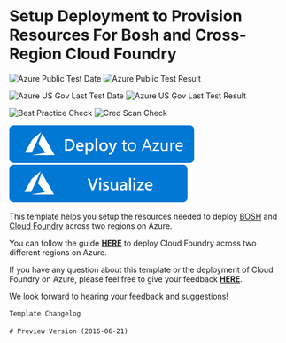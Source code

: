# Setup Deployment to Provision Resources For Bosh and Cross-Region Cloud Foundry

![Azure Public Test Date](https://azurequickstartsservice.blob.core.windows.net/badges/bosh-cf-crossregion/PublicLastTestDate.svg)
![Azure Public Test Result](https://azurequickstartsservice.blob.core.windows.net/badges/bosh-cf-crossregion/PublicDeployment.svg)

![Azure US Gov Last Test Date](https://azurequickstartsservice.blob.core.windows.net/badges/bosh-cf-crossregion/FairfaxLastTestDate.svg)
![Azure US Gov Last Test Result](https://azurequickstartsservice.blob.core.windows.net/badges/bosh-cf-crossregion/FairfaxDeployment.svg)

![Best Practice Check](https://azurequickstartsservice.blob.core.windows.net/badges/bosh-cf-crossregion/BestPracticeResult.svg)
![Cred Scan Check](https://azurequickstartsservice.blob.core.windows.net/badges/bosh-cf-crossregion/CredScanResult.svg)

[![Deploy To Azure](https://raw.githubusercontent.com/Azure/azure-quickstart-templates/master/1-CONTRIBUTION-GUIDE/images/deploytoazure.svg?sanitize=true)]("https://portal.azure.com/#create/Microsoft.Template/uri/https%3A%2F%2Fraw.githubusercontent.com%2FAzure%2Fazure-quickstart-templates%2Fmaster%2Fbosh-cf-crossregion%2Fazuredeploy.json")
[![Visualize](https://raw.githubusercontent.com/Azure/azure-quickstart-templates/master/1-CONTRIBUTION-GUIDE/images/visualizebutton.svg?sanitize=true)]("http://armviz.io/#/?load=https%3A%2F%2Fraw.githubusercontent.com%2FAzure%2Fazure-quickstart-templates%2Fmaster%2Fbosh-cf-crossregion%2Fazuredeploy.json")

This template helps you setup the resources needed to deploy
[BOSH](http://bosh.io/) and [Cloud Foundry](https://www.cloudfoundry.org/)
across two regions on Azure.

You can follow the guide
[**HERE**](https://github.com/cloudfoundry-incubator/bosh-azure-cpi-release/blob/master/docs/advanced/cross-region.md)
to deploy Cloud Foundry across two different regions on Azure.

If you have any question about this template or the deployment of Cloud Foundry
on Azure, please feel free to give your feedback
[**HERE**](https://github.com/cloudfoundry-incubator/bosh-azure-cpi-release/issues).

We look forward to hearing your feedback and suggestions!

```
Template Changelog

# Preview Version (2016-06-21)

```
